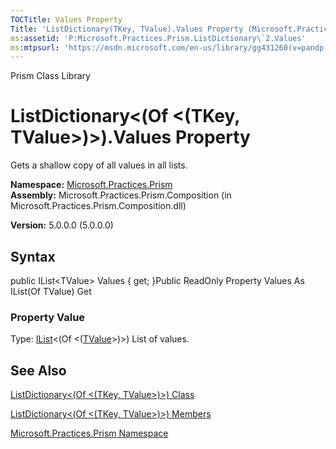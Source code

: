 ```yaml
---
TOCTitle: Values Property
Title: 'ListDictionary(TKey, TValue).Values Property (Microsoft.Practices.Prism)'
ms:assetid: 'P:Microsoft.Practices.Prism.ListDictionary\`2.Values'
ms:mtpsurl: 'https://msdn.microsoft.com/en-us/library/gg431260(v=pandp.50)'
---
```


Prism Class Library

ListDictionary&lt;(Of &lt;(TKey, TValue&gt;)&gt;).Values Property
=====================================================================

Gets a shallow copy of all values in all lists.

**Namespace:** [Microsoft.Practices.Prism](https://msdn.microsoft.com/library/microsoft.practices.prism)
**Assembly:** Microsoft.Practices.Prism.Composition (in Microsoft.Practices.Prism.Composition.dll)

**Version:** 5.0.0.0 (5.0.0.0)

## Syntax


public IList&lt;TValue&gt; Values { get; }Public ReadOnly Property Values As IList(Of TValue) Get
### Property Value

Type: [IList](http://msdn.microsoft.com/en-us/library/5y536ey6)&lt;(Of &lt;([TValue](https://msdn.microsoft.com/library/microsoft.practices.prism.listdictionary%602)&gt;)&gt;)
List of values.

See Also
--------


[ListDictionary&lt;(Of &lt;(TKey, TValue&gt;)&gt;) Class](https://msdn.microsoft.com/library/microsoft.practices.prism.listdictionary%602)

[ListDictionary&lt;(Of &lt;(TKey, TValue&gt;)&gt;) Members](https://msdn.microsoft.com/allmembers.t:microsoft.practices.prism.listdictionary%602)

[Microsoft.Practices.Prism Namespace](https://msdn.microsoft.com/library/microsoft.practices.prism)
